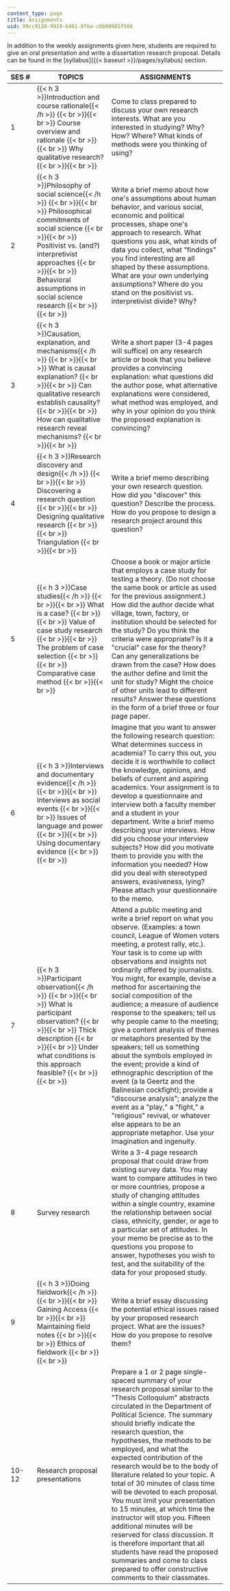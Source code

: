 ```yaml
---
content_type: page
title: Assignments
uid: 99cc9120-9919-b401-0fba-c0b00085f50d
---
```


In addition to the weekly assignments given here, students are required to give an oral presentation and write a dissertation research proposal. Details can be found in the [syllabus]({{< baseurl >}}/pages/syllabus) section.

| SES # | TOPICS | ASSIGNMENTS |
| --- | --- | --- |
| 1 | {{< h 3 >}}Introduction and course rationale{{< /h >}} {{< br >}}{{< br >}} Course overview and rationale {{< br >}}{{< br >}} Why qualitative research? {{< br >}}{{< br >}}  | Come to class prepared to discuss your own research interests. What are you interested in studying? Why? How? Where? What kinds of methods were you thinking of using? |
| 2 | {{< h 3 >}}Philosophy of social science{{< /h >}} {{< br >}}{{< br >}} Philosophical commitments of social science {{< br >}}{{< br >}} Positivist vs. (and?) interpretivist approaches {{< br >}}{{< br >}} Behavioral assumptions in social science research {{< br >}}{{< br >}}  | Write a brief memo about how one's assumptions about human behavior, and various social, economic and political processes, shape one's approach to research. What questions you ask, what kinds of data you collect, what "findings" you find interesting are all shaped by these assumptions. What are your own underlying assumptions? Where do you stand on the positivist vs. interpretivist divide? Why? |
| 3 | {{< h 3 >}}Causation, explanation, and mechanisms{{< /h >}} {{< br >}}{{< br >}} What is causal explanation? {{< br >}}{{< br >}} Can qualitative research establish causality? {{< br >}}{{< br >}} How can qualitative research reveal mechanisms? {{< br >}}{{< br >}}  | Write a short paper (3-4 pages will suffice) on any research article or book that you believe provides a convincing explanation: what questions did the author pose, what alternative explanations were considered, what method was employed, and why in your opinion do you think the proposed explanation is convincing? |
| 4 | {{< h 3 >}}Research discovery and design{{< /h >}} {{< br >}}{{< br >}} Discovering a research question {{< br >}}{{< br >}} Designing qualitative research {{< br >}}{{< br >}} Triangulation {{< br >}}{{< br >}}  | Write a brief memo describing your own research question. How did you "discover" this question? Describe the process. How do you propose to design a research project around this question? |
| 5 | {{< h 3 >}}Case studies{{< /h >}} {{< br >}}{{< br >}} What is a case? {{< br >}}{{< br >}} Value of case study research {{< br >}}{{< br >}} The problem of case selection {{< br >}}{{< br >}} Comparative case method {{< br >}}{{< br >}}  | Choose a book or major article that employs a case study for testing a theory. (Do not choose the same book or article as used for the previous assignment.) How did the author decide what village, town, factory, or institution should be selected for the study? Do you think the criteria were appropriate? Is it a "crucial" case for the theory? Can any generalizations be drawn from the case? How does the author define and limit the unit for study? Might the choice of other units lead to different results? Answer these questions in the form of a brief three or four page paper. |
| 6 | {{< h 3 >}}Interviews and documentary evidence{{< /h >}} {{< br >}}{{< br >}} Interviews as social events {{< br >}}{{< br >}} Issues of language and power {{< br >}}{{< br >}} Using documentary evidence {{< br >}}{{< br >}}  | Imagine that you want to answer the following research question: What determines success in academia? To carry this out, you decide it is worthwhile to collect the knowledge, opinions, and beliefs of current and aspiring academics. Your assignment is to develop a questionnaire and interview both a faculty member and a student in your department. Write a brief memo describing your interviews. How did you choose your interview subjects? How did you motivate them to provide you with the information you needed? How did you deal with stereotyped answers, evasiveness, lying? Please attach your questionnaire to the memo. |
| 7 | {{< h 3 >}}Participant observation{{< /h >}} {{< br >}}{{< br >}} What is participant observation? {{< br >}}{{< br >}} Thick description {{< br >}}{{< br >}} Under what conditions is this approach feasible? {{< br >}}{{< br >}}  | Attend a public meeting and write a brief report on what you observe. (Examples: a town council, League of Women voters meeting, a protest rally, etc.). Your task is to come up with observations and insights not ordinarily offered by journalists. You might, for example, devise a method for ascertaining the social composition of the audience; a measure of audience response to the speakers; tell us why people came to the meeting; give a content analysis of themes or metaphors presented by the speakers; tell us something about the symbols employed in the event; provide a kind of ethnographic description of the event (a la Geertz and the Balinesian cockfight); provide a "discourse analysis"; analyze the event as a "play," a "fight," a "religious" revival, or whatever else appears to be an appropriate metaphor. Use your imagination and ingenuity. |
| 8 | Survey research | Write a 3-4 page research proposal that could draw from existing survey data. You may want to compare attitudes in two or more countries, propose a study of changing attitudes within a single country, examine the relationship between social class, ethnicity, gender, or age to a particular set of attitudes. In your memo be precise as to the questions you propose to answer, hypotheses you wish to test, and the suitability of the data for your proposed study. |
| 9 | {{< h 3 >}}Doing fieldwork{{< /h >}} {{< br >}}{{< br >}} Gaining Access {{< br >}}{{< br >}} Maintaining field notes {{< br >}}{{< br >}} Ethics of fieldwork {{< br >}}{{< br >}}  | Write a brief essay discussing the potential ethical issues raised by your proposed research project. What are the issues? How do you propose to resolve them? |
| 10-12 | Research proposal presentations | Prepare a 1 or 2 page single-spaced summary of your research proposal similar to the "Thesis Colloquium" abstracts circulated in the Department of Political Science. The summary should briefly indicate the research question, the hypotheses, the methods to be employed, and what the expected contribution of the research would be to the body of literature related to your topic. A total of 30 minutes of class time will be devoted to each proposal. You must limit your presentation to 15 minutes, at which time the instructor will stop you. Fifteen additional minutes will be reserved for class discussion. It is therefore important that all students have read the proposed summaries and come to class prepared to offer constructive comments to their classmates.